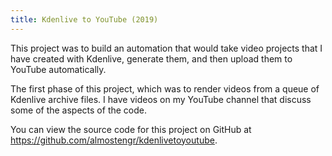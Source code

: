 ```yaml
---
title: Kdenlive to YouTube (2019)
---
```


This project was to build an automation that would take video projects that I have created
with Kdenlive, generate them, and then upload them to YouTube automatically.

The first phase of this project, which was to render videos from a queue of
Kdenlive archive files. I have videos on my YouTube channel that discuss some of the
aspects of the code.

You can view the source code for this project on GitHub at
<a href="https://github.com/almostengr/kdenlivetoyoutube" target="_blank">https://github.com/almostengr/kdenlivetoyoutube</a>.